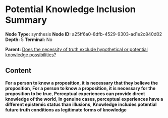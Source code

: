 # Potential Knowledge Inclusion Summary

**Node Type:** synthesis
**Node ID:** a25ff6a0-8dfb-4529-9303-ad1e2c840d02
**Depth:** 5
**Terminal:** No

**Parent:** [Does the necessity of truth exclude hypothetical or potential knowledge possibilities?](does-the-necessity-of-truth-exclude-hypothetical-or-potential-knowledge-possibilities-antithesis-f0ae6946-7944-426d-8b71-6bb7084baf7b.md)

## Content

**For a person to know a proposition, it is necessary that they believe the proposition**, **For a person to know a proposition, it is necessary for the proposition to be true**, **Perceptual experiences can provide direct knowledge of the world**, **In genuine cases, perceptual experiences have a different epistemic status than illusions**, **Knowledge includes potential future truth conditions as legitimate forms of knowledge**
